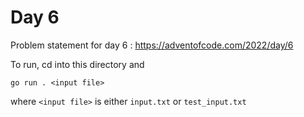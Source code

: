 # Day 6 

Problem statement for day 6 : https://adventofcode.com/2022/day/6 

 To run, cd into this directory and

`go run . <input file>`

where `<input file>` is either `input.txt` or `test_input.txt`